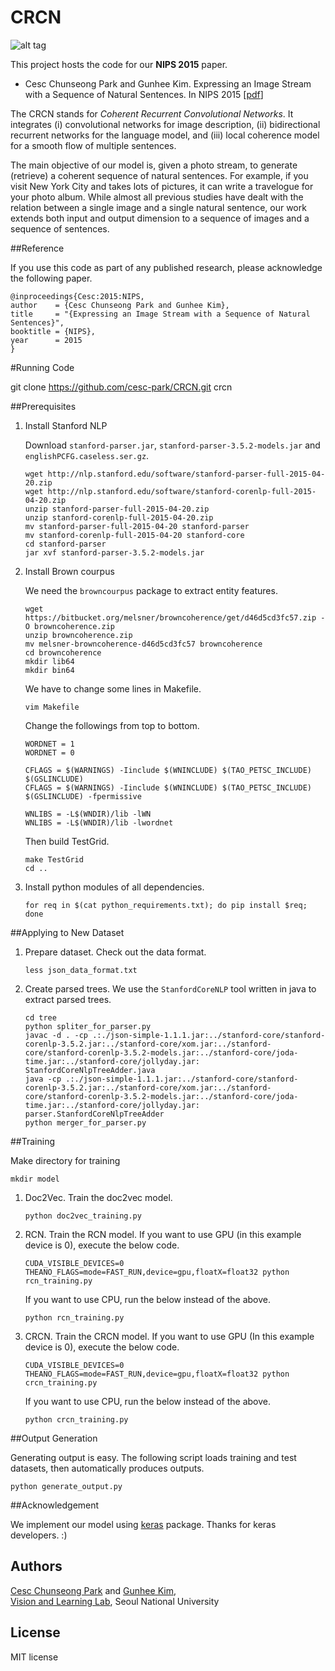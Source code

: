 
# CRCN


![alt tag](https://raw.githubusercontent.com/cesc-park/CRCN/master/stream2text_nips.jpg)


This project hosts the code for our **NIPS 2015** paper.

+ Cesc Chunseong Park and Gunhee Kim. Expressing an Image Stream with a Sequence of Natural Sentences. In NIPS 2015
[[pdf](http://www.cs.cmu.edu/~gunhee/publish/nips15_stream2text.pdf)]

The CRCN stands for *Coherent Recurrent Convolutional Networks*.
It integrates (i) convolutional networks for image description, (ii) bidirectional recurrent networks for the language model, and (iii) local coherence model for a smooth flow of multiple sentences.

The main objective of our model is, given a photo stream, to generate (retrieve) a coherent sequence of natural sentences. For example, if you visit New York City and takes lots of pictures, it can write a travelogue for your photo album. While almost all previous studies have dealt with the relation between a single image and a single natural sentence, our work extends both input and output dimension to a sequence of images and a sequence of sentences. 


##Reference

If you use this code as part of any published research, please acknowledge the following paper.

```
@inproceedings{Cesc:2015:NIPS,
author    = {Cesc Chunseong Park and Gunhee Kim},
title     = "{Expressing an Image Stream with a Sequence of Natural Sentences}",
booktitle = {NIPS},
year      = 2015
}
```


#Running Code

git clone https://github.com/cesc-park/CRCN.git crcn

##Prerequisites

1. Install Stanford NLP

	Download `stanford-parser.jar`, `stanford-parser-3.5.2-models.jar` and `englishPCFG.caseless.ser.gz`.
	```
	wget http://nlp.stanford.edu/software/stanford-parser-full-2015-04-20.zip
	wget http://nlp.stanford.edu/software/stanford-corenlp-full-2015-04-20.zip
	unzip stanford-parser-full-2015-04-20.zip
	unzip stanford-corenlp-full-2015-04-20.zip
	mv stanford-parser-full-2015-04-20 stanford-parser
	mv stanford-corenlp-full-2015-04-20 stanford-core
	cd stanford-parser
	jar xvf stanford-parser-3.5.2-models.jar
	```
2. Install Brown courpus

	We need the `browncourpus` package to extract entity features.
	```
	wget https://bitbucket.org/melsner/browncoherence/get/d46d5cd3fc57.zip -O browncoherence.zip
	unzip browncoherence.zip
	mv melsner-browncoherence-d46d5cd3fc57 browncoherence
	cd browncoherence
	mkdir lib64
	mkdir bin64
	```

	We have to change some lines in Makefile.
	```
	vim Makefile
	```
	Change the followings from top to bottom.
	
	```
	WORDNET = 1
	WORDNET = 0
	```
	
	```
	CFLAGS = $(WARNINGS) -Iinclude $(WNINCLUDE) $(TAO_PETSC_INCLUDE) $(GSLINCLUDE)
	CFLAGS = $(WARNINGS) -Iinclude $(WNINCLUDE) $(TAO_PETSC_INCLUDE) $(GSLINCLUDE) -fpermissive 
	```
	
	```
	WNLIBS = -L$(WNDIR)/lib -lWN
	WNLIBS = -L$(WNDIR)/lib -lwordnet
	```
	
	Then build TestGrid.
	```
	make TestGrid
	cd ..
	```
3.  Install python modules of all dependencies.

	```
	for req in $(cat python_requirements.txt); do pip install $req; done
	```


##Applying to New Dataset

1. Prepare dataset.
	Check out the data format.
	```
	less json_data_format.txt
	```

2. Create parsed trees. 
	We use the `StanfordCoreNLP` tool written in java to extract parsed trees. 
	```
	cd tree
	python spliter_for_parser.py
	javac -d . -cp .:./json-simple-1.1.1.jar:../stanford-core/stanford-corenlp-3.5.2.jar:../stanford-core/xom.jar:../stanford-core/stanford-corenlp-3.5.2-models.jar:../stanford-core/joda-time.jar:../stanford-core/jollyday.jar: StanfordCoreNlpTreeAdder.java
	java -cp .:./json-simple-1.1.1.jar:../stanford-core/stanford-corenlp-3.5.2.jar:../stanford-core/xom.jar:../stanford-core/stanford-corenlp-3.5.2-models.jar:../stanford-core/joda-time.jar:../stanford-core/jollyday.jar: parser.StanfordCoreNlpTreeAdder
	python merger_for_parser.py
	```


##Training

Make directory for training

```
mkdir model
```


1. Doc2Vec.
	Train the doc2vec model.

	```
	python doc2vec_training.py
	```

2. RCN.
	Train the RCN model.
	If you want to use GPU (in this example device is 0), execute the below code.

	```
	CUDA_VISIBLE_DEVICES=0 THEANO_FLAGS=mode=FAST_RUN,device=gpu,floatX=float32 python rcn_training.py
	```
	If you want to use CPU, run the below instead of the above.

	```
	python rcn_training.py
	```

3. CRCN.
	Train the CRCN model.
	If you want to use GPU (In this example device is 0), execute the below code.
	```
	CUDA_VISIBLE_DEVICES=0 THEANO_FLAGS=mode=FAST_RUN,device=gpu,floatX=float32 python crcn_training.py
	```
	If you want to use CPU, run the below instead of the above.

	```
	python crcn_training.py
	```


##Output Generation

Generating output is easy. The following script loads training and test datasets, then automatically produces outputs.

```
python generate_output.py
```

##Acknowledgement

We implement our model using [keras](http://keras.io/) package. 
Thanks for keras developers. :)


## Authors

[Cesc Chunseong Park](http://vision.snu.ac.kr/cesc/) and [Gunhee Kim](http://www.cs.cmu.edu/~gunhee/),  
[Vision and Learning Lab](http://vision.snu.ac.kr/), 
Seoul National University
 
## License
MIT license

